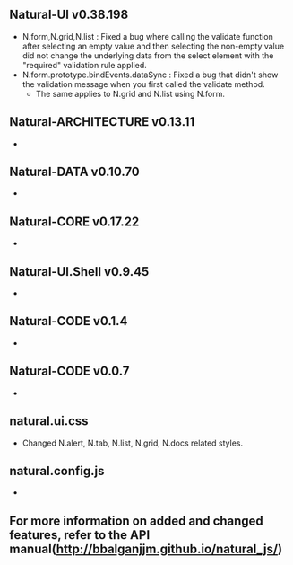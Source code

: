 ## Natural-UI v0.38.198
 * N.form,N.grid,N.list : Fixed a bug where calling the validate function after selecting an empty value and then selecting the non-empty value did not change the underlying data from the select element with the "required" validation rule applied.
 * N.form.prototype.bindEvents.dataSync : Fixed a bug that didn't show the validation message when you first called the validate method.
   * The same applies to N.grid and N.list using N.form.
 
## Natural-ARCHITECTURE v0.13.11
 *

## Natural-DATA v0.10.70
 *

## Natural-CORE v0.17.22
 *

## Natural-UI.Shell v0.9.45
 *

## Natural-CODE v0.1.4
 *

## Natural-CODE v0.0.7
 *

## natural.ui.css
 * Changed N.alert, N.tab, N.list, N.grid, N.docs related styles.

## natural.config.js
 *

## For more information on added and changed features, refer to the API manual(http://bbalganjjm.github.io/natural_js/)